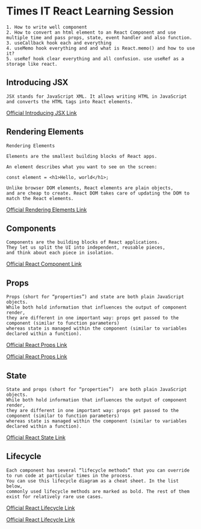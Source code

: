 # Times IT React Learning Session

```day 11 class summary
1. How to write well component
2. How to convert an html element to an React Component and use multiple time and pass props, state, event handler and also function.
3. useCallback hook each and everything
4. useMemo hook everything and and what is React.memo() and how to use it?
5. useRef hook clear everything and all confusion. use useRef as a storage like react.
```

## Introducing JSX

```JSX
JSX stands for JavaScript XML. It allows writing HTML in JavaScript and converts the HTML tags into React elements.
```

[Official Introducing JSX Link](https://reactjs.org/docs/introducing-jsx.html)

## Rendering Elements

```Elements
Rendering Elements

Elements are the smallest building blocks of React apps.

An element describes what you want to see on the screen:

const element = <h1>Hello, world</h1>;

Unlike browser DOM elements, React elements are plain objects,
and are cheap to create. React DOM takes care of updating the DOM to match the React elements.
```

[Official Rendering Elements Link](https://reactjs.org/docs/rendering-elements.html)

## Components

```Components
Components are the building blocks of React applications.
They let us split the UI into independent, reusable pieces,
and think about each piece in isolation.
```

[Official React Component Link](https://reactjs.org/docs/react-component.html)

## Props

```Props
Props (short for “properties”) and state are both plain JavaScript objects.
While both hold information that influences the output of component render,
they are different in one important way: props get passed to the component (similar to function parameters)
whereas state is managed within the component (similar to variables declared within a function).
```

[Official React Props Link](https://www.robinwieruch.de/react-pass-props-to-component/)

[Official React Props Link](https://stackoverflow.com/questions/27991366/what-is-the-difference-between-state-and-props-in-react)

## State

```State
State and props (short for “properties”)  are both plain JavaScript objects.
While both hold information that influences the output of component render,
they are different in one important way: props get passed to the component (similar to function parameters)
whereas state is managed within the component (similar to variables declared within a function).
```

[Official React State Link](https://reactjs.org/docs/faq-state.html)

## Lifecycle

```Lifecycle
Each component has several “lifecycle methods” that you can override to run code at particular times in the process.
You can use this lifecycle diagram as a cheat sheet. In the list below,
commonly used lifecycle methods are marked as bold. The rest of them exist for relatively rare use cases.
```

[Official React Lifecycle Link](https://reactjs.org/docs/react-component.html#the-component-lifecycle)

[Official React Lifecycle Link](https://projects.wojtekmaj.pl/react-lifecycle-methods-diagram/)
